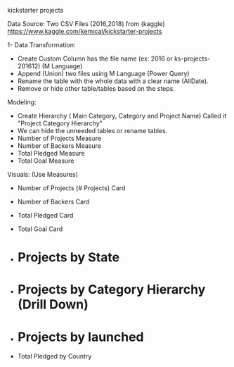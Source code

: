  kickstarter projects

Data Source: Two CSV Files (2016,2018) from (kaggle)
https://www.kaggle.com/kemical/kickstarter-projects


1- Data Transformation:
- Create Custom Column has the file name (ex: 2016 or ks-projects-201612) (M Language)
- Append (Union) two files using M Language (Power Query)
- Rename the table with the whole data with a clear name (AllDate).
- Remove or hide other table/tables based on the steps.

Modeling:
- Create Hierarchy ( Main Category, Category and Project Name) Called it "Project Category Hierarchy"  
- We can hide the unneeded tables or rename tables.
- Number of Projects Measure
- Number of Backers Measure
- Total Pledged Measure 
- Total Goal Measure

Visuals: (Use Measures)
- Number of Projects (# Projects) Card
- Number of Backers Card
- Total Pledged Card
- Total Goal Card

- # Projects by State
- # Projects by Category Hierarchy (Drill Down)
- # Projects by launched
- Total Pledged by Country
